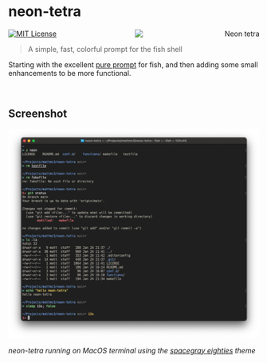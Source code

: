 # neon-tetra

<a title="Azul [Copyrighted free use], via Wikimedia Commons"
   href="https://commons.wikimedia.org/wiki/File:NeonTetra.JPG"
   align="right">
<img align="right"
     width="250"
     alt="Neon tetra"
     src="https://upload.wikimedia.org/wikipedia/commons/5/5c/NeonTetra.JPG">
</a>

[![MIT License](https://img.shields.io/badge/license-MIT-007EC7.svg?style=flat-square)](/LICENSE)

> A simple, fast, colorful prompt for the fish shell

Starting with the excellent [pure prompt][pure] for fish, and then adding some small enhancements to be more functional.

<div style="clear:both">&nbsp;</div>

## Screenshot

![screenshot][screenshot]

_neon-tetra running on MacOS terminal using the [spacegray eighties] theme_

[pure]: https://github.com/pure-fish/pure
[screenshot]: https://raw.githubusercontent.com/mattmc3/neon-tetra/resources/img/neon-tetra-terminal.png
[spacegray eighties]: https://github.com/mbadolato/iTerm2-Color-Schemes#spacegray
